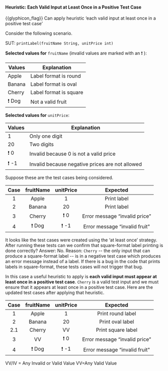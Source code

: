 <div id="title">

#### Heuristic: Each Valid Input at Least Once in a Positive Test Case

</div>

<span id="prereqs"></span>

<span id="outcomes">{{glyphicon_flag}} Can apply heuristic ‘each valid input at least once in a positive test case’</span>

<div id="body">

Consider the following scenario.

<tip-box>

SUT:  `printLabel(fruitName String, unitPrice int)`

**Selected values for** `fruitName` (invalid values are marked with an :exclamation: ):

Values	| Explanation
------- | -----------
Apple   | Label format is round
Banana  | Label format is oval
Cherry  | Label format is square
:exclamation: Dog | Not a valid fruit

**Selected values for** `unitPrice`:

Values	| Explanation
------- | -----------
1       | Only one digit
20      | Two digits
:exclamation: 0   | Invalid because 0 is not a valid price
:exclamation: -1  | Invalid because negative prices are not allowed

</tip-box>

Suppose these are the test cases being considered.

<tip-box> 

| Case   | fruitName  | unitPrice  | Expected                       |
| :----: | :--------: | :--------: | :----------------------------: |
| 1      | Apple      | 1          | Print label                    |
| 2      | Banana     | 20         | Print label                    |
| 3      | Cherry     | :exclamation: 0 | Error message “invalid price”  |
| 4      | :exclamation: Dog | :exclamation: -1 | Error message “invalid fruit"  |

</tip-box>

It looks like the test cases were created using the ‘at least once’ strategy. After running these tests can we confirm that square-format label printing is done correctly? Answer: No. Reason: `Cherry` -- the only input that can produce a square-format label -- is in a negative test case which produces an error message instead of a label. If there is a bug in the code that prints labels in square-format, these tests cases will not trigger that bug.

In this case a useful heuristic to apply is **each valid input must appear at least once in a positive test case**. `Cherry` is a valid test input and we must ensure that it appears at least once in a positive test case. Here are the updated test cases after applying that heuristic.

<tip-box> 

<div id="heuristic-valid-test-case">

| Case   | fruitName  | unitPrice  | Expected                       |
| :----: | :--------: | :--------: | :----------------------------: |
| 1      | Apple      | 1          | Print round label              |
| 2      | Banana     | 20         | Print oval label               |
| 2.1    | Cherry     | VV      | Print square label             |
| 3      | VV         | :exclamation: 0 | Error message “invalid price”  |
| 4      | :exclamation: Dog | :exclamation: -1 | Error message “invalid fruit"  |

VV/IV = Any Invalid or Valid Value VV=Any Valid Value

</div>

</tip-box>

</div>

<div id="extras">
</div>